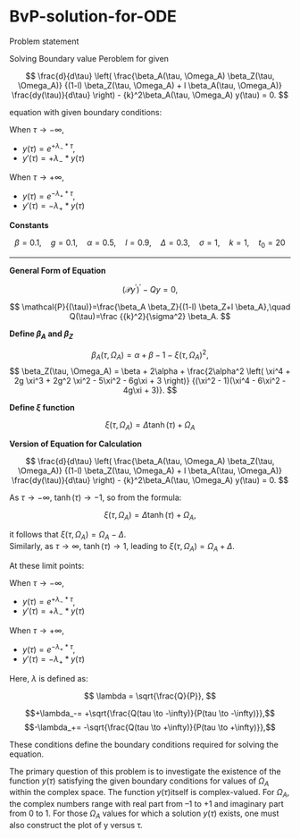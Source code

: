 # BvP-solution-for-ODE

 
Problem statement

Solving Boundary value Peroblem for given 


$$
\frac{d}{d\tau} \left( \frac{\beta_A(\tau, \Omega_A) \beta_Z(\tau, \Omega_A)}
{(1-l) \beta_Z(\tau, \Omega_A) + l \beta_A(\tau, \Omega_A)}
\frac{dy(\tau)}{d\tau} \right) - {k}^2\beta_A(\tau, \Omega_A) y(\tau) = 0.
$$


equation with given boundary conditions:

When $\tau \to -\infty$,  
- $y(\tau) = e^{+\lambda_-*\tau}$, 
- $y'(\tau) = +\lambda_-*y(\tau)$ 

When $\tau \to +\infty$,  
- $y(\tau) = e^{-\lambda_+*\tau}$,     
- $y'(\tau) = -\lambda_+*y(\tau)$

  
**Constants**

$$
\beta = 0.1, \quad g = 0.1, \quad \alpha = 0.5, \quad l = 0.9, \quad \Delta = 0.3, \quad \sigma = 1, \quad k = 1, \quad t_0 = 20
$$

---
**General Form of Equation**

$$
\left(\mathcal{P} y^{\prime}\right)^{\prime}-Q y=0,
$$

$$
\mathcal{P}{(\tau)}=\frac{\beta_A \beta_Z}{(1-l) \beta_Z+l \beta_A},\quad  Q(\tau)=\frac {{k}^2}{\sigma^2} \beta_A.
$$

**Define $\beta_A$ and $\beta_Z$**

$$
\beta_A(\tau, \Omega_A) = \alpha + \beta - 1 - \xi(\tau, \Omega_A)^2,
$$
$$
\beta_Z(\tau, \Omega_A) =
\beta + 2\alpha + 
\frac{2\alpha^2 \left( \xi^4 + 2g \xi^3 + 2g^2 \xi^2 - 5\xi^2 - 6g\xi + 3 \right)}
{(\xi^2 - 1)(\xi^4 - 6\xi^2 - 4g\xi + 3)}.
$$

**Define $\xi$ function**

$$
\xi(\tau, \Omega_A) = \Delta \tanh(\tau) + \Omega_A 
$$

**Version of Equation for Calculation**

$$
\frac{d}{d\tau} \left( \frac{\beta_A(\tau, \Omega_A) \beta_Z(\tau, \Omega_A)}
{(1-l) \beta_Z(\tau, \Omega_A) + l \beta_A(\tau, \Omega_A)}
\frac{dy(\tau)}{d\tau} \right) - {k}^2\beta_A(\tau, \Omega_A) y(\tau) = 0.
$$


As $\tau \to -\infty$, $\tanh(\tau) \to -1$, so from the formula:

$$
\xi(\tau, \Omega_A) = \Delta \tanh(\tau) + \Omega_A,
$$

it follows that $\xi(\tau, \Omega_A) = \Omega_A - \Delta$.  
Similarly, 
as $\tau \to \infty$, $\tanh(\tau) \to 1$, leading to $\xi(\tau, \Omega_A) = \Omega_A + \Delta$.

At these limit points:

When $\tau \to -\infty$,  
- $y(\tau) = e^{+\lambda_-*\tau}$, 
- $y'(\tau) = +\lambda_-*y(\tau)$ 

When $\tau \to +\infty$,  
- $y(\tau) = e^{-\lambda_+*\tau}$,     
- $y'(\tau) = -\lambda_+*y(\tau)$ 

Here, $\lambda$ is defined as:

$$
\lambda = \sqrt{\frac{Q}{P}},
$$

$$+\lambda_-= +\sqrt{\frac{Q(tau \to -\infty)}{P(tau \to -\infty)}},$$
$$-\lambda_+= -\sqrt{\frac{Q(tau \to +\infty)}{P(tau \to +\infty)}},$$


These conditions define the boundary conditions required for solving the equation.


The primary question of this problem is to investigate the existence of the function $y(τ)$ satisfying the given boundary conditions for values of $Ω_A$ within the complex space. The function $y(τ)$itself is complex-valued. For $Ω_A$, the complex numbers range with real part from –1 to +1 and imaginary part from 0 to 1. For those $Ω_A$ values for which a solution $y(τ)$ exists, one must also construct the plot of y versus τ.

